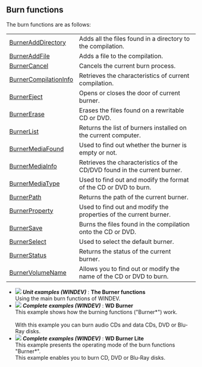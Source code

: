 


## Burn functions
			



<a name="NOTE1"></a>
<a name="NOTE1_1"></a>
The burn functions are as follows: 



|   |   |
| --- | --- |
| [BurnerAddDirectory](../WDLang6/3061002.md) | Adds all the files found in a directory to the compilation. |
| [BurnerAddFile](../WDLang6/3061001.md) | Adds a file to the compilation. |
| [BurnerCancel](../WDLang6/3061003.md) | Cancels the current burn process. |
| [BurnerCompilationInfo](../WDLang6/3061018.md) | Retrieves the characteristics of current compilation. |
| [BurnerEject](../WDLang6/3061014.md) | Opens or closes the door of current burner. |
| [BurnerErase](../WDLang6/3061005.md) | Erases the files found on a rewritable CD or DVD. |
| [BurnerList](../WDLang6/3061009.md) | Returns the list of burners installed on the current computer. |
| [BurnerMediaFound](../WDLang6/1000019910.md) | Used to find out whether the burner is empty or not. |
| [BurnerMediaInfo](../WDLang6/3061008.md) | Retrieves the characteristics of the CD/DVD found in the current burner. |
| [BurnerMediaType](../WDLang6/3061013.md) | Used to find out and modify the format of the CD or DVD to burn. |
| [BurnerPath](../WDLang6/3061004.md) | Returns the path of the current burner. |
| [BurnerProperty](../WDLang6/3061011.md) | Used to find out and modify the properties of the current burner. |
| [BurnerSave](../WDLang6/3061006.md) | Burns the files found in the compilation onto the CD or DVD. |
| [BurnerSelect](../WDLang6/3061012.md) | Used to select the default burner. |
| [BurnerStatus](../WDLang6/3061007.md) | Returns the status of the current burner. |
| [BurnerVolumeName](../WDLang6/3061019.md) | Allows you to find out or modify the name of the CD or DVD to burn. |






- ![](https://doc.pcsoft.fr/en-US/images/image.awp?langid=3&name=TheBurnerfunctions.gif) ***Unit examples (WINDEV)*** : **The Burner functions** <br>Using the main burn functions of WINDEV.
- ![](https://doc.pcsoft.fr/en-US/images/image.awp?langid=3&name=WDBurner.gif) ***Complete examples (WINDEV)*** : **WD Burner** <br>This example shows how the burning functions ("Burner*") work.<br><br>With this example you can burn audio CDs and data CDs, DVD or Blu-Ray disks.
- ![](https://doc.pcsoft.fr/en-US/images/image.awp?langid=3&name=WDBurnerLite.gif) ***Complete examples (WINDEV)*** : **WD Burner Lite** <br>This example presents the operating mode of the burn functions "Burner*".<br>This example enables you to burn CD, DVD or Blu-Ray disks.


